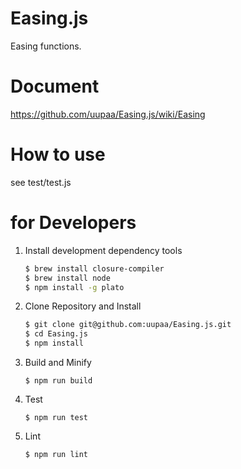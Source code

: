Easing.js
=========

Easing functions.

# Document

https://github.com/uupaa/Easing.js/wiki/Easing

# How to use

see test/test.js

# for Developers

1. Install development dependency tools

    ```sh
    $ brew install closure-compiler
    $ brew install node
    $ npm install -g plato
    ```

2. Clone Repository and Install

    ```sh
    $ git clone git@github.com:uupaa/Easing.js.git
    $ cd Easing.js
    $ npm install
    ```

3. Build and Minify

    `$ npm run build`

4. Test

    `$ npm run test`

5. Lint

    `$ npm run lint`



